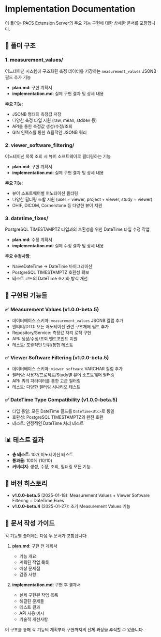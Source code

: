 # Implementation Documentation

이 폴더는 PACS Extension Server의 주요 기능 구현에 대한 상세한 문서를 포함합니다.

## 📁 폴더 구조

### 1. measurement_values/
어노테이션 시스템에 구조화된 측정 데이터를 저장하는 `measurement_values` JSONB 필드 추가 기능

- **plan.md**: 구현 계획서
- **implementation.md**: 실제 구현 결과 및 상세 내용

**주요 기능**:
- JSONB 형태의 측정값 저장
- 다양한 측정 타입 지원 (raw, mean, stddev 등)
- API를 통한 측정값 생성/수정/조회
- GIN 인덱스를 통한 효율적인 JSONB 쿼리

### 2. viewer_software_filtering/
어노테이션 목록 조회 시 뷰어 소프트웨어로 필터링하는 기능

- **plan.md**: 구현 계획서
- **implementation.md**: 실제 구현 결과 및 상세 내용

**주요 기능**:
- 뷰어 소프트웨어별 어노테이션 필터링
- 다양한 필터링 조합 지원 (user + viewer, project + viewer, study + viewer)
- OHIF, DICOM, Cornerstone 등 다양한 뷰어 지원

### 3. datetime_fixes/
PostgreSQL TIMESTAMPTZ 타입과의 호환성을 위한 DateTime 타입 수정 작업

- **plan.md**: 수정 계획서
- **implementation.md**: 실제 수정 결과 및 상세 내용

**주요 수정사항**:
- NaiveDateTime → DateTime<Utc> 마이그레이션
- PostgreSQL TIMESTAMPTZ 호환성 확보
- 테스트 코드의 DateTime 초기화 방식 개선

## 🚀 구현된 기능들

### ✅ Measurement Values (v1.0.0-beta.5)
- 데이터베이스 스키마: `measurement_values` JSONB 컬럼 추가
- 엔티티/DTO: 모든 어노테이션 관련 구조체에 필드 추가
- Repository/Service: 측정값 처리 로직 구현
- API: 생성/수정/조회 엔드포인트 지원
- 테스트: 포괄적인 단위/통합 테스트

### ✅ Viewer Software Filtering (v1.0.0-beta.5)
- 데이터베이스 스키마: `viewer_software` VARCHAR 컬럼 추가
- 필터링: 사용자/프로젝트/Study별 뷰어 소프트웨어 필터링
- API: 쿼리 파라미터를 통한 고급 필터링
- 테스트: 다양한 필터링 시나리오 테스트

### ✅ DateTime Type Compatibility (v1.0.0-beta.5)
- 타입 통일: 모든 DateTime 필드를 `DateTime<Utc>`로 통일
- 호환성: PostgreSQL TIMESTAMPTZ와 완전 호환
- 테스트: 안정적인 DateTime 처리 테스트

## 📊 테스트 결과

- **총 테스트**: 10개 어노테이션 테스트
- **통과율**: 100% (10/10)
- **커버리지**: 생성, 수정, 조회, 필터링 모든 기능

## 🔄 버전 히스토리

- **v1.0.0-beta.5** (2025-01-18): Measurement Values + Viewer Software Filtering + DateTime Fixes
- **v1.0.0-beta.4** (2025-01-27): 초기 Measurement Values 기능

## 📝 문서 작성 가이드

각 기능별 폴더에는 다음 두 문서가 포함됩니다:

1. **plan.md**: 구현 전 계획서
   - 기능 개요
   - 계획된 작업 목록
   - 예상 문제점
   - 검증 사항

2. **implementation.md**: 구현 후 결과서
   - 실제 구현된 작업 목록
   - 해결된 문제들
   - 테스트 결과
   - API 사용 예시
   - 기술적 개선사항

이 구조를 통해 각 기능의 계획부터 구현까지의 전체 과정을 추적할 수 있습니다.

